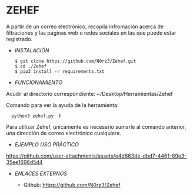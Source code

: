 # **ZEHEF**

A partir de un correo electrónico, recopila infromación acerca de filtraciones y las páginas web o redes sociales en las que puede estar registrado.

- *INSTALACIÓN*

      $ git clone https://github.com/N0rz3/Zehef.git
      $ cd ./Zehef
      $ pip3 install -r requirements.txt

- *FUNCIONAMIENTO*

Acudir al directorio correspondiente: ~/Desktop/Herramientas/Zehef

Comando para ver la ayuda de la herramienta:

      python3 zehef.py -h

Para utilizar Zehef, unicamente es necesario sumarle al comando anterior, una dirección de correo electrónico cualquiera.

- *EJEMPLO USO PRÁCTICO*



https://github.com/user-attachments/assets/e4d863de-dbd7-4461-89e3-35ee1696d5d4



- *ENLACES EXTERNOS*

  - Github: https://github.com/N0rz3/Zehef
